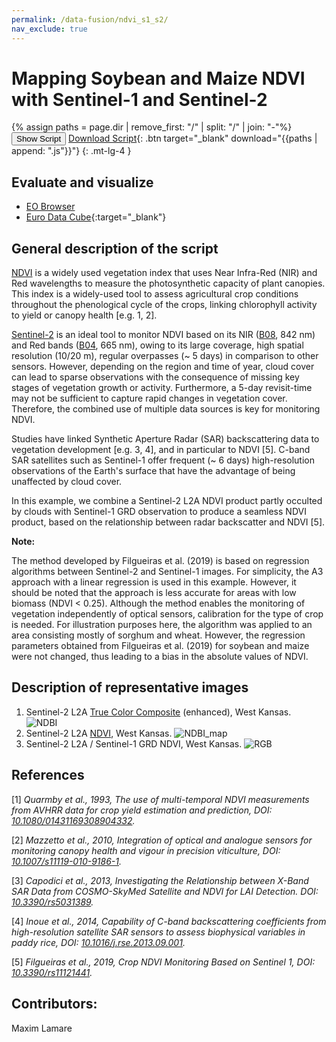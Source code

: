 ```yaml
---
permalink: /data-fusion/ndvi_s1_s2/
nav_exclude: true
---
```


# Mapping Soybean and Maize NDVI with Sentinel-1 and Sentinel-2
  
{% assign paths = page.dir | remove_first: "/" | split: "/" | join: "-"%}
<button class="btn btn-primary" id="toggle-script" onclick="toggleScript()">Show Script</button>
[Download Script](script.js){: .btn target="_blank" download="{{paths | append: ".js"}}"}
{: .mt-lg-4 }

<div id="script" style="display:none;"> 
{% highlight javascript %}
{% include_relative script.js %}
{% endhighlight %}
</div>
  
## Evaluate and visualize  
 - [EO Browser](https://sentinelshare.page.link/RcMs)
 - [Euro Data Cube](https://eurodatacube.com/notebooks/curated/EDC_SentinelHub_DataFusion_NDVI.ipynb){:target="_blank"}   
  
## General description of the script  
  
[NDVI](https://custom-scripts.sentinel-hub.com/sentinel-2/ndvi/) is a widely used vegetation index that uses Near Infra-Red (NIR) and Red wavelengths to measure the photosynthetic capacity of plant canopies. This index is a widely-used tool to assess agricultural crop conditions throughout the phenological cycle of the crops, linking chlorophyll activity to yield or canopy health [e.g. 1, 2].

[Sentinel-2](https://www.sentinel-hub.com/explore/data/) is an ideal tool to monitor NDVI based on its NIR ([B08](https://docs.sentinel-hub.com/api/latest/data/sentinel-2-l2a/#available-bands-and-data), 842 nm) and Red bands ([B04](https://docs.sentinel-hub.com/api/latest/data/sentinel-2-l2a/#available-bands-and-data), 665 nm), owing to its large coverage, high spatial resolution (10/20 m), regular overpasses (~ 5 days) in comparison to other sensors. However, depending on the region and time of year, cloud cover can lead to sparse observations with the consequence of missing key stages of vegetation growth or activity. Furthermore, a 5-day revisit-time may not be sufficient to capture rapid changes in vegetation cover. Therefore, the combined use of multiple data sources is key for monitoring NDVI.

Studies have linked Synthetic Aperture Radar (SAR) backscattering data to vegetation development [e.g. 3, 4], and in particular to NDVI [5]. C-band SAR satellites such as Sentinel-1 offer frequent (~ 6 days) high-resolution observations of the Earth's surface that have the advantage of being unaffected by cloud cover.

In this example, we combine a Sentinel-2 L2A NDVI product partly occulted by clouds with Sentinel-1 GRD observation to produce a seamless NDVI product, based on the relationship between radar backscatter and NDVI [5].

**Note:**

The method developed by Filgueiras et al. (2019) is based on regression algorithms between Sentinel-2 and Sentinel-1 images. For simplicity, the A3 approach with a linear regression is used in this example. However, it should be noted that the approach is less accurate for areas with low biomass (NDVI < 0.25). Although the method enables the monitoring of vegetation independently of optical sensors, calibration for the type of crop is needed. For illustration purposes here, the algorithm was applied to an area consisting mostly of sorghum and wheat. However, the regression parameters obtained from Filgueiras et al. (2019) for soybean and maize
 were not changed, thus leading to a bias in the absolute values of NDVI. 

## Description of representative images  
  
1. Sentinel-2 L2A [True Color Composite](https://apps.sentinel-hub.com/eo-browser/?lat=37.7235&lng=-100.8442&zoom=11&time=2019-04-26&preset=1_TRUE_COLOR&datasource=Sentinel-2%20L2A) (enhanced), West Kansas.  
![NDBI](fig/im1.jpg)   
2. Sentinel-2 L2A [NDVI](https://custom-scripts.sentinel-hub.com/sentinel-2/ndvi/), West Kansas. 
![NDBI_map](fig/im2.jpg)  
3. Sentinel-2 L2A / Sentinel-1 GRD NDVI, West Kansas. 
![RGB](fig/im3.jpg)  

## References

[1] _Quarmby et al., 1993, The use of multi-temporal NDVI measurements from AVHRR data for crop yield estimation and prediction, DOI: [10.1080/01431169308904332](https://www.tandfonline.com/doi/abs/10.1080/01431169308904332)._

[2] _Mazzetto et al., 2010, Integration of optical and analogue sensors for monitoring canopy health and vigour in precision viticulture, DOI: [10.1007/s11119-010-9186-1](https://link.springer.com/article/10.1007/s11119-010-9186-1)._

[3] _Capodici et al., 2013, Investigating the Relationship between X-Band SAR Data from COSMO-SkyMed Satellite and NDVI for LAI Detection. DOI: [10.3390/rs5031389](https://www.mdpi.com/2072-4292/5/3/1389)._

[4] _Inoue et al., 2014, Capability of C-band backscattering coefficients from high-resolution satellite SAR sensors to assess biophysical variables in paddy rice, DOI: [10.1016/j.rse.2013.09.001](https://www.sciencedirect.com/science/article/abs/pii/S0034425713003039)._

[5] _Filgueiras et al., 2019, Crop NDVI Monitoring Based on Sentinel 1, DOI: [10.3390/rs11121441](https://www.mdpi.com/2072-4292/11/12/1441)._
  
## Contributors:  
Maxim Lamare
